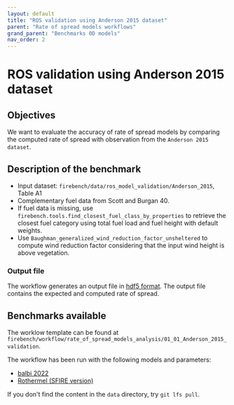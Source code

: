 ```yaml
---
layout: default
title: "ROS validation using Anderson 2015 dataset"
parent: "Rate of spread models workflows"
grand_parent: "Benchmarks 0D models"
nav_order: 2
---
```


# ROS validation using Anderson 2015 dataset
## Objectives

We want to evaluate the accuracy of rate of spread models by comparing the computed rate of spread with observation from the `Anderson 2015 dataset`.

## Description of the benchmark

- Input dataset: `firebench/data/ros_model_validation/Anderson_2015`, Table A1
- Complementary fuel data from Scott and Burgan 40.
- If fuel data is missing, use `firebench.tools.find_closest_fuel_class_by_properties` to retrieve the closest fuel category using total fuel load and fuel height with default weights.
- Use `Baughman_generalized_wind_reduction_factor_unsheltered` to compute wind reduction factor considering that the input wind height is above vegetation.

### Output file

The workflow generates an output file in [hdf5 format](https://www.hdfgroup.org/solutions/hdf5/).
The output file contains the expected and computed rate of spread.

## Benchmarks available

The worklow template can be found at `firebench/workflow/rate_of_spread_models_analysis/01_01_Anderson_2015_validation`.

The workflow has been run with the following models and parameters:

<!-- the name of the workflow test, commit hash of the code that generated this data, generation date, other info on the library used (with commit hash if possible), inputs  -->
- [balbi 2022](Anderson_2015_Validation/Balbi_2022/report.html)
- [Rothermel (SFIRE version)](Anderson_2015_Validation/Rothermel/report.html)

If you don't find the content in the `data` directory, try `git lfs pull`.